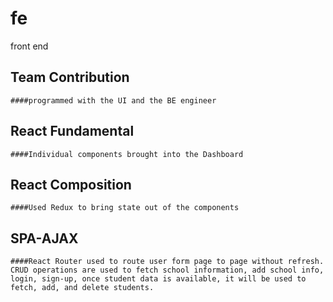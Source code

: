 # fe
front end


## Team Contribution
    ####programmed with the UI and the BE engineer

## React Fundamental
    ####Individual components brought into the Dashboard

## React Composition
    ####Used Redux to bring state out of the components

## SPA-AJAX
    ####React Router used to route user form page to page without refresh. CRUD operations are used to fetch school information, add school info, login, sign-up, once student data is available, it will be used to fetch, add, and delete students.
